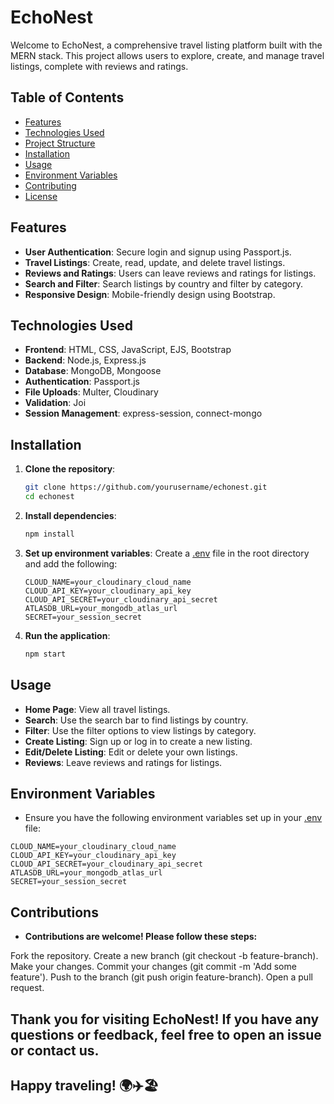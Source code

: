 # EchoNest


Welcome to EchoNest, a comprehensive travel listing platform built with the MERN stack. This project allows users to explore, create, and manage travel listings, complete with reviews and ratings.

## Table of Contents

- [Features](#features)
- [Technologies Used](#technologies-used)
- [Project Structure](#project-structure)
- [Installation](#installation)
- [Usage](#usage)
- [Environment Variables](#environment-variables)
- [Contributing](#contributing)
- [License](#license)

## Features

- **User Authentication**: Secure login and signup using Passport.js.
- **Travel Listings**: Create, read, update, and delete travel listings.
- **Reviews and Ratings**: Users can leave reviews and ratings for listings.
- **Search and Filter**: Search listings by country and filter by category.
- **Responsive Design**: Mobile-friendly design using Bootstrap.

## Technologies Used

- **Frontend**: HTML, CSS, JavaScript, EJS, Bootstrap
- **Backend**: Node.js, Express.js
- **Database**: MongoDB, Mongoose
- **Authentication**: Passport.js
- **File Uploads**: Multer, Cloudinary
- **Validation**: Joi
- **Session Management**: express-session, connect-mongo

## Installation

1. **Clone the repository**:
    ```bash
    git clone https://github.com/yourusername/echonest.git
    cd echonest
    ```

2. **Install dependencies**:
    ```bash
    npm install
    ```

3. **Set up environment variables**:
    Create a [.env](http://_vscodecontentref_/31) file in the root directory and add the following:
    ```env
    CLOUD_NAME=your_cloudinary_cloud_name
    CLOUD_API_KEY=your_cloudinary_api_key
    CLOUD_API_SECRET=your_cloudinary_api_secret
    ATLASDB_URL=your_mongodb_atlas_url
    SECRET=your_session_secret
    ```

4. **Run the application**:
    ```bash
    npm start
    ```

## Usage

- **Home Page**: View all travel listings.
- **Search**: Use the search bar to find listings by country.
- **Filter**: Use the filter options to view listings by category.
- **Create Listing**: Sign up or log in to create a new listing.
- **Edit/Delete Listing**: Edit or delete your own listings.
- **Reviews**: Leave reviews and ratings for listings.

## Environment Variables

- Ensure you have the following environment variables set up in your [.env](http://_vscodecontentref_/32) file:

```env
CLOUD_NAME=your_cloudinary_cloud_name
CLOUD_API_KEY=your_cloudinary_api_key
CLOUD_API_SECRET=your_cloudinary_api_secret
ATLASDB_URL=your_mongodb_atlas_url
SECRET=your_session_secret
```
## Contributions
- **Contributions are welcome! Please follow these steps:**

Fork the repository.
Create a new branch (git checkout -b feature-branch).
Make your changes.
Commit your changes (git commit -m 'Add some feature').
Push to the branch (git push origin feature-branch).
Open a pull request.


## Thank you for visiting EchoNest! If you have any questions or feedback, feel free to open an issue or contact us.

## Happy traveling! 🌍✈️🏖️

